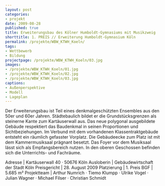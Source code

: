 ```yaml
---
layout: post
categories:
- projekt
date: 2009-08-28
published: true
title: Erweiterungsbau des Kölner Humboldt-Gymnasiums mit Musikzweig
shorttitle: 1. PREIS // Erweiterung Humboldt-Gymnasium Köln
permalink: /projekte/WBW_KTWH_Koeln/
tags: 
- Wettbewerb
- Bildung
projectpage: /projekte/WBW_KTWH_Koeln/03.jpg
images:
- /projekte/WBW_KTWH_Koeln/01.jpg
- /projekte/WBW_KTWH_Koeln/02.jpg
- /projekte/WBW_KTWH_Koeln/03.jpg
captions:
- Außenperspektive
- Modell
- Lageplan
---
```

Der Erweiterungsbau ist Teil eines denkmalgeschützten Ensembles aus den 50er und 60er Jahren. Städtebaulich bildet er die Grundstücksgrenzen als steinerne Kante zum Kartäuserwall aus. Das neue polygonal ausgebildete Gebäude respektiert das Baudenkmal in seinen Proportionen und Sichtbeziehungen. Im Verbund mit dem vorhandenen Klassentraktgebäude entsteht ein räumlich gefasster Vorplatz. Die Gebäudeecke zum Platz ist mit dem Kammermusiksaal prägnant besetzt. Das Foyer vor dem Musiksaal lässt sich als Empfangsbereich nutzen. In den oberen Geschossen befinden sich die Unterrichts- und Fachräume.

Adresse							|	Kartäuserwall 40 · 50676 Köln
Ausloberin						|	Gebäudewirtschaft der Stadt Köln
Preisgericht					|	28. August 2009
Platzierung						|	1. Preis
BGF								|	5.685 m²
Projektteam						|	Arthur Numrich · Tiemo Klumpp · Ulrike Vogel · Julian Wagner · Michael Filser · Christian Schmidt